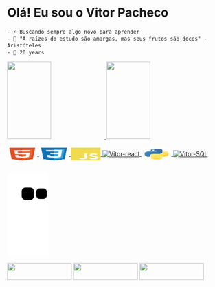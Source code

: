 <h1> Olá! Eu sou o Vitor Pacheco </h1>

```
- ⚡ Buscando sempre algo novo para aprender
- 🌱 "A raízes do estudo são amargas, mas seus frutos são doces" -Aristóteles
- 🚩 20 years
```

<div style="display: inline_block">
  <a href="https://github.com/vitorpachecoo">
  <img width="45%" height="180em" src="https://github-readme-stats.vercel.app/api?username=vitorpachecoo&show_icons=true&theme=codeSTACKr&include_all_commits=true&count_private=true"/>
  <img width="45%" height="180em" src="https://github-readme-stats.vercel.app/api/top-langs/?username=vitorpachecoo&layout=compact&langs_count=7&theme=codeSTACKr"/>
</div>

<div style="display: inline_block"><br>
  <img align="center"alt="Vitor-HTML" height="30" width="70" src="https://raw.githubusercontent.com/devicons/devicon/master/icons/html5/html5-original.svg">
  <img align="center" alt="Vitor-CSS" height="30" width="70" src="https://raw.githubusercontent.com/devicons/devicon/master/icons/css3/css3-original.svg">
  <img align="center" alt="Vitor-Js" height="30" width="70" src="https://raw.githubusercontent.com/devicons/devicon/master/icons/javascript/javascript-plain.svg">
  <img align="center" alt="Vitor-react" height="30" widht="70" src="https://cdn.jsdelivr.net/gh/devicons/devicon/icons/react/react-original.svg" />
  <img align="center" alt="Vitor-Python" height="30" width="70" src="https://raw.githubusercontent.com/devicons/devicon/master/icons/python/python-original.svg">
  <img align="center" alt="Vitor-SQL" height="30" width="70" src="https://cdn.jsdelivr.net/gh/devicons/devicon/icons/microsoftsqlserver/microsoftsqlserver-plain.svg">
  </div>

##
  
 <!-- <img align="center" width="60%" height="200px" src="https://i.pinimg.com/originals/82/15/76/821576373678013ee992faa0eba4e292.gif"> -->
  
![Snake animation](https://github.com/vitorpachecoo/vitorpachecoo/blob/output/github-contribution-grid-snake.svg)
  
<div>
  <a href="https://instagram.com/xvitorp" target="_blank"><img width="150px" height="40px" src="https://img.shields.io/badge/-Instagram-%23E4405F?style=for-the-badge&logo=instagram&logoColor=white" target="_blank"></a>
  <a href = "mailto:pachecovitor090@gmail.com"><img width="150px" height="40px" src="https://img.shields.io/badge/Gmail-D14836?style=for-the-badge&logo=gmail&logoColor=white" target="_blank"></a>
  <a href= "https://www.linkedin.com/in/vitor-pacheco-3666b61ba" target="_blank"><img width="150px" height="40px" src="https://img.shields.io/badge/-LinkedIn-%230077B5?style=for-the-badge&logo=linkedin&logoColor=white" target="_blank"></a>
  <a href ="src="https://assets.pinterest.com/ext/embed.html?id=8444318040395216" height="277" width="236" frameborder="0" scrolling="no">
</div>
                                                                                                                                         

